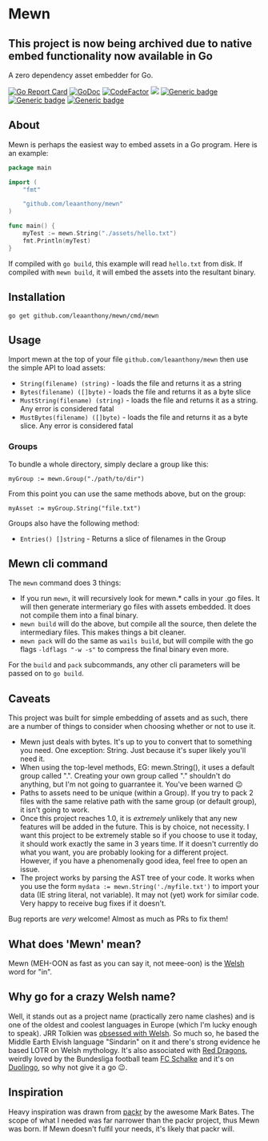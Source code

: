 # Mewn

<h2>This project is now being archived due to native embed functionality now available in Go</h2>

A zero dependency asset embedder for Go.

[![Go Report Card](https://goreportcard.com/badge/github.com/leaanthony/mewn)](https://goreportcard.com/report/github.com/leaanthony/mewn) [![GoDoc](https://img.shields.io/badge/godoc-reference-blue.svg)](http://godoc.org/github.com/leaanthony/mewn) [![CodeFactor](https://www.codefactor.io/repository/github/leaanthony/mewn/badge)](https://www.codefactor.io/repository/github/leaanthony/mewn) ![](https://img.shields.io/bower/l/svg)
[![Generic badge](https://img.shields.io/badge/MacOS-Supported-Green.svg?style=flat)](https://github.com/leaanthony/mewn/)
[![Generic badge](https://img.shields.io/badge/Linux-Supported-Green.svg?style=flat)](https://github.com/leaanthony/mewn/)
[![Generic badge](https://img.shields.io/badge/Windows-Supported-Green.svg?style=flat)](https://github.com/leaanthony/mewn/)

## About

Mewn is perhaps the easiest way to embed assets in a Go program. Here is an example:

```Go
package main

import (
	"fmt"

	"github.com/leaanthony/mewn"
)

func main() {
	myTest := mewn.String("./assets/hello.txt")
	fmt.Println(myTest)
}
```

If compiled with `go build`, this example will read `hello.txt` from disk.
If compiled with `mewn build`, it will embed the assets into the resultant binary.

## Installation

`go get github.com/leaanthony/mewn/cmd/mewn`

## Usage

Import mewn at the top of your file `github.com/leaanthony/mewn` then use the simple API to load assets:

- `String(filename) (string)` - loads the file and returns it as a string
- `Bytes(filename) ([]byte)` - loads the file and returns it as a byte slice
- `MustString(filename) (string)` - loads the file and returns it as a string. Any error is considered fatal
- `MustBytes(filename) ([]byte)` - loads the file and returns it as a byte slice. Any error is considered fatal

### Groups

To bundle a whole directory, simply declare a group like this:

`myGroup := mewn.Group("./path/to/dir")`

From this point you can use the same methods above, but on the group:

`myAsset := myGroup.String("file.txt")`

Groups also have the following method:

  - `Entries() []string` - Returns a slice of filenames in the Group


## Mewn cli command

The `mewn` command does 3 things:

- If you run `mewn`, it will recursively look for mewn.\* calls in your .go files. It will then generate intermeriary go files with assets embedded. It does not compile them into a final binary.
- `mewn build` will do the above, but compile all the source, then delete the intermediary files. This makes things a bit cleaner.
- `mewn pack` will do the same as `wails build`, but will compile with the go flags `-ldflags "-w -s"` to compress the final binary even more.

For the `build` and `pack` subcommands, any other cli parameters will be passed on to `go build`.

## Caveats

This project was built for simple embedding of assets and as such, there are a number of things to consider when choosing whether or not to use it.

- Mewn just deals with bytes. It's up to you to convert that to something you need. One exception: String. Just because it's super likely you'll need it.
- When using the top-level methods, EG: mewn.String(), it uses a default group called ".". Creating your own group called "." shouldn't do anything, but I'm not going to guarrantee it. You've been warned 😉
- Paths to assets need to be unique (within a Group). If you try to pack 2 files with the same relative path with the same group (or default group), it isn't going to work. 
- Once this project reaches 1.0, it is _extremely_ unlikely that any new features will be added in the future. This is by choice, not necessity. I want this project to be extremely stable so if you choose to use it today, it should work exactly the same in 3 years time. If it doesn't currently do what you want, you are probably looking for a different project. However, if you have a phenomenally good idea, feel free to open an issue.
- The project works by parsing the AST tree of your code. It works when you use the form `mydata := mewn.String('./myfile.txt')` to import your data (IE string literal, not variable). It may not (yet) work for similar code. Very happy to receive bug fixes if it doesn't.

Bug reports are _very_ welcome! Almost as much as PRs to fix them!

## What does 'Mewn' mean?

Mewn (MEH-OON as fast as you can say it, not meee-oon) is the [Welsh](https://en.wikipedia.org/wiki/Welsh_language) word for "in".

## Why go for a crazy Welsh name?

Well, it stands out as a project name (practically zero name clashes) and is one of the oldest and coolest languages in Europe (which I'm lucky enough to speak). JRR Tolkien was [obsessed with Welsh](http://www.bbc.co.uk/guides/z2hthyc). So much so, he based the Middle Earth Elvish language "Sindarin" on it and there's strong evidence he based LOTR on Welsh mythology. It's also associated with [Red Dragons](https://en.wikipedia.org/wiki/Flag_of_Wales), weirdly loved by the Bundesliga football team [FC Schalke](https://twitter.com/s04_us) and it's on [Duolingo](https://www.duolingo.com/course/cy/en/Learn-Welsh), so why not give it a go 😉.

## Inspiration

Heavy inspiration was drawn from [packr](https://github.com/gobuffalo/packr) by the awesome Mark Bates. The scope of what I needed was far narrower than the packr project, thus Mewn was born. If Mewn doesn't fulfil your needs, it's likely that packr will.

